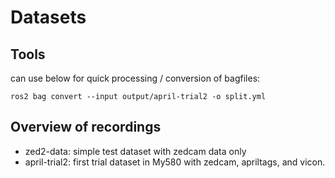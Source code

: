 # Datasets

## Tools
can use below for quick processing / conversion of bagfiles:
```
ros2 bag convert --input output/april-trial2 -o split.yml 
```

## Overview of recordings
- zed2-data: simple test dataset with zedcam data only
- april-trial2: first trial dataset in My580 with zedcam, apriltags, and vicon.
